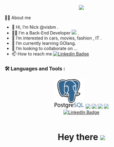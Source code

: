 
<div id="header" align="center">  
  <img src="https://media.giphy.com/media/qgQUggAC3Pfv687qPC/giphy.gif" width="400"/>
</div>

👨‍💻 About me
- 👋 Hi, I’m Nick @visbm .
- 👨‍🎓 I’m a Back-End Developer <img src="https://media.giphy.com/media/WUlplcMpOCEmTGBtBW/giphy.gif" width="30"> .
- 👀 I’m interested in cars, movies, fashion , IT .
- 🌱 I’m currently learning GOlang.
- 💞️ I’m looking to collaborate on ...
- 📫 How to reach me [![Linkedin Badge](https://img.shields.io/badge/-samohvalovnikita-blue?style=flat&logo=Linkedin&logoColor=white)](https://www.linkedin.com/in/samohvalovnikita)
### :hammer_and_wrench: Languages and Tools :
<div id="header" align="center">
  <img src="https://github.com/devicons/devicon/blob/master/icons/postgresql/postgresql-original-wordmark.svg" width="100"/> 
  <img src="https://upload.wikimedia.org/wikipedia/commons/thumb/0/05/Go_Logo_Blue.svg/1200px-Go_Logo_Blue.svg.png" width="200"/> 
  <img src="https://media.giphy.com/media/du3J3cXyzhj75IOgvA/giphy.gif" width="100"/>  
  <img src="https://timeweb.com/ru/community/article/8c/8cff847e5476455166bc8e4fc0778338.png" width="200"/> 
  <img src="https://res.cloudinary.com/postman/image/upload/t_team_logo/v1629869194/team/2893aede23f01bfcbd2319326bc96a6ed0524eba759745ed6d73405a3a8b67a8" width="100"/> 
</div>
<!---
visbm/visbm is a ✨ special ✨ repository because its `README.md` (this file) appears on your GitHub profile.
You can click the Preview link to take a look at your changes.
--->

<div id="badges" align="center">
  <a href="https://www.linkedin.com/in/samohvalovnikita">
    <img src="https://img.shields.io/badge/LinkedIn-blue?style=for-the-badge&logo=linkedin&logoColor=white" alt="LinkedIn Badge"/>
  </a> 
</div>
<div align="center">
<img src="https://komarev.com/ghpvc/?username=visbm&style=flat-square&color=blue" alt="" align="center"/>
</div>
<h1 align="center">
  Hey there
  <img src="https://media.giphy.com/media/hvRJCLFzcasrR4ia7z/giphy.gif" width="10%"/>
</h1>
